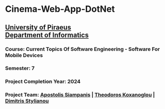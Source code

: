 # Cinema-Web-App-DotNet
## [University of Piraeus](https://www.unipi.gr/unipi/en/)<br>[Department of Informatics](https://www.cs.unipi.gr/index.php?lang=en)
### Course: Current Topics Of Software Engineering - Software For Mobile Devices
### Semester: 7
### Project Completion Year: 2024
### Project Team:  [Apostolis Siampanis](https://github.com/ApostolisSiampanis) | [Theodoros Koxanoglou](https://github.com/thkox) | [Dimitris Stylianou](https://github.com/dimitrisstyl7)

